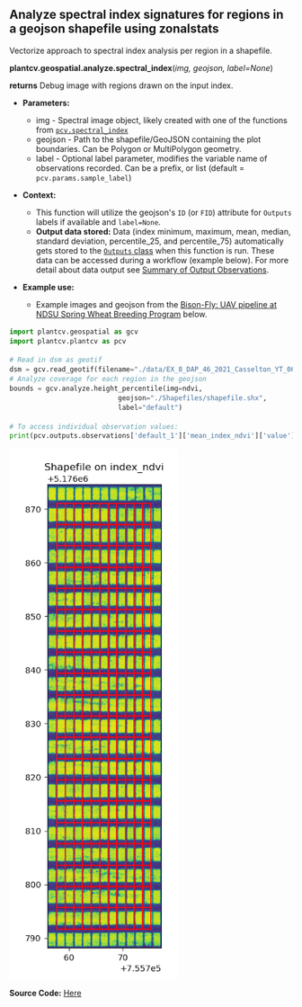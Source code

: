 ## Analyze spectral index signatures for regions in a geojson shapefile using zonalstats

Vectorize approach to spectral index analysis per region in a shapefile.

**plantcv.geospatial.analyze.spectral_index**(*img, geojson, label=None*)

**returns** Debug image with regions drawn on the input index.

- **Parameters:**
    - img - Spectral image object, likely created with one of the functions from [`pcv.spectral_index`](https://plantcv.readthedocs.io/en/latest/spectral_index/)
    - geojson - Path to the shapefile/GeoJSON containing the plot boundaries. Can be Polygon or MultiPolygon geometry.
    - label - Optional label parameter, modifies the variable name of observations recorded. Can be a prefix, or list (default = `pcv.params.sample_label`)

- **Context:**
    - This function will utilize the geojson's `ID` (or `FID`) attribute for `Outputs` labels if available and `label=None`. 
    - **Output data stored:** Data (index minimum, maximum, mean, median, standard deviation, percentile_25, and percentile_75) automatically gets stored to the [`Outputs` class](https://plantcv.readthedocs.io/en/stable/outputs/#class-outputs) when this function is run. These data can be accessed during a workflow (example below). For more detail about data output see [Summary of Output Observations](https://plantcv.readthedocs.io/en/stable/output_measurements/).

- **Example use:**
    - Example images and geojson from the [Bison-Fly: UAV pipeline at NDSU Spring Wheat Breeding Program](https://github.com/filipematias23/Bison-Fly) below. 

```python
import plantcv.geospatial as gcv
import plantcv.plantcv as pcv

# Read in dsm as geotif
dsm = gcv.read_geotif(filename="./data/EX_8_DAP_46_2021_Casselton_YT_06-22_5band.tif", bands="b,g,r,RE,NIR")
# Analyze coverage for each region in the geojson
bounds = gcv.analyze.height_percentile(img=ndvi,
                           geojson="./Shapefiles/shapefile.shx",
                           label="default")

# To access individual observation values:
print(pcv.outputs.observations['default_1']['mean_index_ndvi']['value'])

```
![Screenshot](documentation_images/analyze_spectral_index.png)

**Source Code:** [Here](https://github.com/danforthcenter/plantcv-geospatial/blob/main/plantcv/geospatial/analyze/spectral.py)
